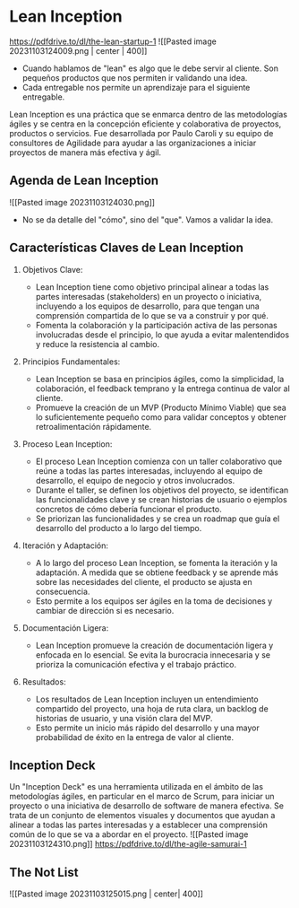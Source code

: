 # Lean Inception
https://pdfdrive.to/dl/the-lean-startup-1
![[Pasted image 20231103124009.png | center | 400]]
- Cuando hablamos de "lean" es algo que le debe servir al cliente. Son pequeños productos que nos permiten ir validando una idea.
- Cada entregable nos permite un aprendizaje para el siguiente entregable.

Lean Inception es una práctica que se enmarca dentro de las metodologías ágiles y se centra en la concepción eficiente y colaborativa de proyectos, productos o servicios. Fue desarrollada por Paulo Caroli y su equipo de consultores de Agilidade para ayudar a las organizaciones a iniciar proyectos de manera más efectiva y ágil.
## Agenda de Lean Inception

![[Pasted image 20231103124030.png]]
- No se da detalle del "cómo", sino del "que". Vamos a validar la idea.

## Características Claves de Lean Inception

1. Objetivos Clave:
   - Lean Inception tiene como objetivo principal alinear a todas las partes interesadas (stakeholders) en un proyecto o iniciativa, incluyendo a los equipos de desarrollo, para que tengan una comprensión compartida de lo que se va a construir y por qué.
   - Fomenta la colaboración y la participación activa de las personas involucradas desde el principio, lo que ayuda a evitar malentendidos y reduce la resistencia al cambio.

2. Principios Fundamentales:
   - Lean Inception se basa en principios ágiles, como la simplicidad, la colaboración, el feedback temprano y la entrega continua de valor al cliente.
   - Promueve la creación de un MVP (Producto Mínimo Viable) que sea lo suficientemente pequeño como para validar conceptos y obtener retroalimentación rápidamente.

3. Proceso Lean Inception:
   - El proceso Lean Inception comienza con un taller colaborativo que reúne a todas las partes interesadas, incluyendo al equipo de desarrollo, el equipo de negocio y otros involucrados.
   - Durante el taller, se definen los objetivos del proyecto, se identifican las funcionalidades clave y se crean historias de usuario o ejemplos concretos de cómo debería funcionar el producto.
   - Se priorizan las funcionalidades y se crea un roadmap que guía el desarrollo del producto a lo largo del tiempo.

4. Iteración y Adaptación:
   - A lo largo del proceso Lean Inception, se fomenta la iteración y la adaptación. A medida que se obtiene feedback y se aprende más sobre las necesidades del cliente, el producto se ajusta en consecuencia.
   - Esto permite a los equipos ser ágiles en la toma de decisiones y cambiar de dirección si es necesario.

5. Documentación Ligera:
   - Lean Inception promueve la creación de documentación ligera y enfocada en lo esencial. Se evita la burocracia innecesaria y se prioriza la comunicación efectiva y el trabajo práctico.

6. Resultados:
   - Los resultados de Lean Inception incluyen un entendimiento compartido del proyecto, una hoja de ruta clara, un backlog de historias de usuario, y una visión clara del MVP.
   - Esto permite un inicio más rápido del desarrollo y una mayor probabilidad de éxito en la entrega de valor al cliente.


## Inception Deck

Un "Inception Deck" es una herramienta utilizada en el ámbito de las metodologías ágiles, en particular en el marco de Scrum, para iniciar un proyecto o una iniciativa de desarrollo de software de manera efectiva. Se trata de un conjunto de elementos visuales y documentos que ayudan a alinear a todas las partes interesadas y a establecer una comprensión común de lo que se va a abordar en el proyecto. 
![[Pasted image 20231103124310.png]]
https://pdfdrive.to/dl/the-agile-samurai-1

## The Not List

![[Pasted image 20231103125015.png | center| 400]]

